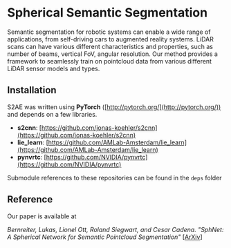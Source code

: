 # Spherical Semantic Segmentation

Semantic segmentation for robotic systems can enable a wide range of applications, from self-driving cars to augmented reality systems.
LiDAR scans can have various different characteristics and properties, such as number of beams, vertical FoV, angular resolution. 
Our method provides a framework to seamlessly train on pointcloud data from various different LiDAR sensor models and types.

## Installation

S2AE was written using __PyTorch__ ([http://pytorch.org/](http://pytorch.org/)) and depends on a few libraries.
  * __s2cnn__: [https://github.com/jonas-koehler/s2cnn](https://github.com/jonas-koehler/s2cnn)
  * __lie_learn__: [https://github.com/AMLab-Amsterdam/lie_learn](https://github.com/AMLab-Amsterdam/lie_learn)
  * __pynvrtc__: [https://github.com/NVIDIA/pynvrtc](https://github.com/NVIDIA/pynvrtc)

Submodule references to these repositories can be found in the `deps` folder

## Reference

Our paper is available at

*Bernreiter, Lukas, Lionel Ott, Roland Siegwart, and Cesar Cadena. "SphNet: A Spherical Network for Semantic Pointcloud Segmentation"* [[ArXiv](https://arxiv.org/abs/2210.13992)]
